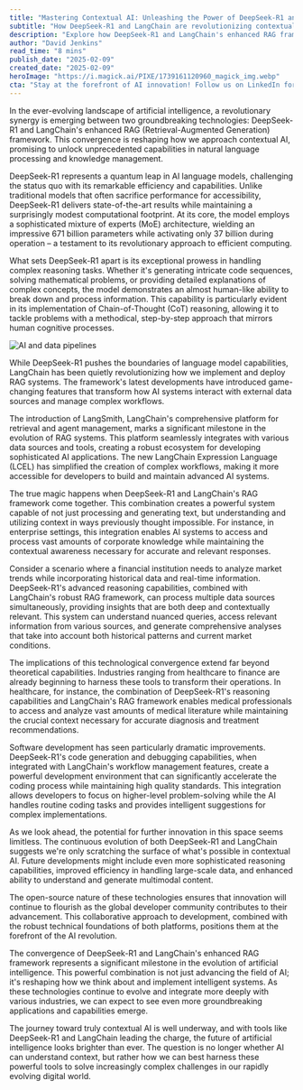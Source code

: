 ```yaml
---
title: "Mastering Contextual AI: Unleashing the Power of DeepSeek-R1 and LangChain's Enhanced RAG Framework"
subtitle: "How DeepSeek-R1 and LangChain are revolutionizing contextual AI and RAG systems"
description: "Explore how DeepSeek-R1 and LangChain's enhanced RAG framework are revolutionizing contextual AI. Learn about their innovative features, real-world applications, and the future of intelligent systems in this comprehensive analysis."
author: "David Jenkins"
read_time: "8 mins"
publish_date: "2025-02-09"
created_date: "2025-02-09"
heroImage: "https://i.magick.ai/PIXE/1739161120960_magick_img.webp"
cta: "Stay at the forefront of AI innovation! Follow us on LinkedIn for daily updates on groundbreaking developments in contextual AI, RAG systems, and emerging technologies that are shaping the future of intelligent computing."
---
```


In the ever-evolving landscape of artificial intelligence, a revolutionary synergy is emerging between two groundbreaking technologies: DeepSeek-R1 and LangChain's enhanced RAG (Retrieval-Augmented Generation) framework. This convergence is reshaping how we approach contextual AI, promising to unlock unprecedented capabilities in natural language processing and knowledge management.

DeepSeek-R1 represents a quantum leap in AI language models, challenging the status quo with its remarkable efficiency and capabilities. Unlike traditional models that often sacrifice performance for accessibility, DeepSeek-R1 delivers state-of-the-art results while maintaining a surprisingly modest computational footprint. At its core, the model employs a sophisticated mixture of experts (MoE) architecture, wielding an impressive 671 billion parameters while activating only 37 billion during operation – a testament to its revolutionary approach to efficient computing.

What sets DeepSeek-R1 apart is its exceptional prowess in handling complex reasoning tasks. Whether it's generating intricate code sequences, solving mathematical problems, or providing detailed explanations of complex concepts, the model demonstrates an almost human-like ability to break down and process information. This capability is particularly evident in its implementation of Chain-of-Thought (CoT) reasoning, allowing it to tackle problems with a methodical, step-by-step approach that mirrors human cognitive processes.

![AI and data pipelines](https://images.magick.ai/deepseek-langchain-hero.jpg)

While DeepSeek-R1 pushes the boundaries of language model capabilities, LangChain has been quietly revolutionizing how we implement and deploy RAG systems. The framework's latest developments have introduced game-changing features that transform how AI systems interact with external data sources and manage complex workflows.

The introduction of LangSmith, LangChain's comprehensive platform for retrieval and agent management, marks a significant milestone in the evolution of RAG systems. This platform seamlessly integrates with various data sources and tools, creating a robust ecosystem for developing sophisticated AI applications. The new LangChain Expression Language (LCEL) has simplified the creation of complex workflows, making it more accessible for developers to build and maintain advanced AI systems.

The true magic happens when DeepSeek-R1 and LangChain's RAG framework come together. This combination creates a powerful system capable of not just processing and generating text, but understanding and utilizing context in ways previously thought impossible. For instance, in enterprise settings, this integration enables AI systems to access and process vast amounts of corporate knowledge while maintaining the contextual awareness necessary for accurate and relevant responses.

Consider a scenario where a financial institution needs to analyze market trends while incorporating historical data and real-time information. DeepSeek-R1's advanced reasoning capabilities, combined with LangChain's robust RAG framework, can process multiple data sources simultaneously, providing insights that are both deep and contextually relevant. This system can understand nuanced queries, access relevant information from various sources, and generate comprehensive analyses that take into account both historical patterns and current market conditions.

The implications of this technological convergence extend far beyond theoretical capabilities. Industries ranging from healthcare to finance are already beginning to harness these tools to transform their operations. In healthcare, for instance, the combination of DeepSeek-R1's reasoning capabilities and LangChain's RAG framework enables medical professionals to access and analyze vast amounts of medical literature while maintaining the crucial context necessary for accurate diagnosis and treatment recommendations.

Software development has seen particularly dramatic improvements. DeepSeek-R1's code generation and debugging capabilities, when integrated with LangChain's workflow management features, create a powerful development environment that can significantly accelerate the coding process while maintaining high quality standards. This integration allows developers to focus on higher-level problem-solving while the AI handles routine coding tasks and provides intelligent suggestions for complex implementations.

As we look ahead, the potential for further innovation in this space seems limitless. The continuous evolution of both DeepSeek-R1 and LangChain suggests we're only scratching the surface of what's possible in contextual AI. Future developments might include even more sophisticated reasoning capabilities, improved efficiency in handling large-scale data, and enhanced ability to understand and generate multimodal content.

The open-source nature of these technologies ensures that innovation will continue to flourish as the global developer community contributes to their advancement. This collaborative approach to development, combined with the robust technical foundations of both platforms, positions them at the forefront of the AI revolution.

The convergence of DeepSeek-R1 and LangChain's enhanced RAG framework represents a significant milestone in the evolution of artificial intelligence. This powerful combination is not just advancing the field of AI; it's reshaping how we think about and implement intelligent systems. As these technologies continue to evolve and integrate more deeply with various industries, we can expect to see even more groundbreaking applications and capabilities emerge.

The journey toward truly contextual AI is well underway, and with tools like DeepSeek-R1 and LangChain leading the charge, the future of artificial intelligence looks brighter than ever. The question is no longer whether AI can understand context, but rather how we can best harness these powerful tools to solve increasingly complex challenges in our rapidly evolving digital world.